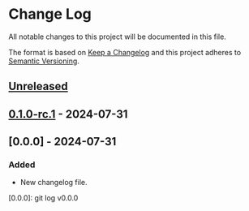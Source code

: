 # Change Log
All notable changes to this project will be documented in this file.

The format is based on [Keep a Changelog](http://keepachangelog.com/)
and this project adheres to [Semantic Versioning](http://semver.org/).

## [Unreleased]

## [0.1.0-rc.1] - 2024-07-31

## [0.0.0] - 2024-07-31

### Added

- New changelog file.

[Unreleased]: https://https://github.com/internetguru/laravel-smart-redirect/compare/staging...dev
[0.1.0-rc.1]: https://github.com/internetguru/laravel-smart-redirect/releases/tag/v0.0.0
[0.0.0]: git log v0.0.0

